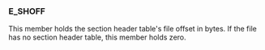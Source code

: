 ### E_SHOFF

This member holds the section header table's file offset in bytes. If the file has no
section header table, this member holds zero.
